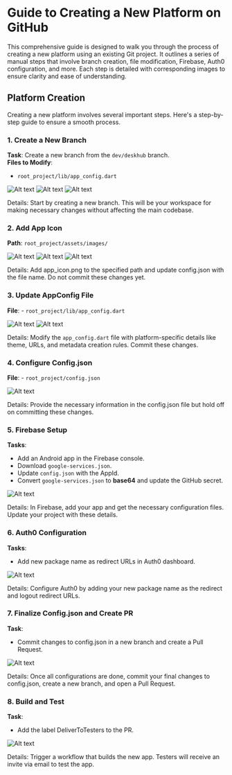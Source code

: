 # Guide to Creating a New Platform on GitHub

This comprehensive guide is designed to walk you through the process of creating a new platform using an existing Git project. It outlines a series of manual steps that involve branch creation, file modification, Firebase, Auth0 configuration, and more. Each step is detailed with corresponding images to ensure clarity and ease of understanding.

## Platform Creation

Creating a new platform involves several important steps. Here's a step-by-step guide to ensure a smooth process.

### 1. Create a New Branch

**Task**: Create a new branch from the `dev/deskhub` branch.  
**Files to Modify**:  
- `root_project/lib/app_config.dart`  


![Alt text](first_step?raw=true "Optional Title")
![Alt text](branches_images?raw=true "Optional Title")
![Alt text](step3?raw=true "Optional Title")

Details: Start by creating a new branch. This will be your workspace for making necessary changes without affecting the main codebase.


### 2. Add App Icon

**Path**: `root_project/assets/images/`

![Alt text](image_asset.png?raw=true "Optional Title")
![Alt text](uplaod_file.png?raw=true "Optional Title")
![Alt text](commitimage.png?raw=true "Optional Title")

Details: Add app_icon.png to the specified path and update config.json with the file name. Do not commit these changes yet.

### 3. Update AppConfig File

**File**: - `root_project/lib/app_config.dart`


![Alt text](app_config_first.png?raw=true "Optional Title")
![Alt text](appconfig_edit.png?raw=true "Optional Title")

Details: Modify the `app_config.dart` file with platform-specific details like theme, URLs, and metadata creation rules. Commit these changes.
### 4. Configure Config.json

**File**: - `root_project/config.json`


![Alt text](s3platform_ec.europa.eu.jpg?raw=true "Optional Title")

Details: Provide the necessary information in the config.json file but hold off on committing these changes.

### 5. Firebase Setup

**Tasks**:
- Add an Android app in the Firebase console.
- Download `google-services.json`.
- Update `config.json` with the AppId.
- Convert `google-services.json` to **base64** and update the GitHub secret.
  

![Alt text](s3platform_ec.europa.eu.jpg?raw=true "Optional Title")

Details: In Firebase, add your app and get the necessary configuration files. Update your project with these details.

### 6. Auth0 Configuration

**Tasks**:
- Add new package name as redirect URLs in Auth0 dashboard.
  

![Alt text](s3platform_ec.europa.eu.jpg?raw=true "Optional Title")

Details: Configure Auth0 by adding your new package name as the redirect and logout redirect URLs.

### 7. Finalize Config.json and Create PR

**Task**:
- Commit changes to config.json in a new branch and create a Pull Request.
  

![Alt text](s3platform_ec.europa.eu.jpg?raw=true "Optional Title")

Details: Once all configurations are done, commit your final changes to config.json, create a new branch, and open a Pull Request.
### 8. Build and Test

**Task**:
- Add the label DeliverToTesters to the PR.


![Alt text](s3platform_ec.europa.eu.jpg?raw=true "Optional Title")

Details: Trigger a workflow that builds the new app. Testers will receive an invite via email to test the app.
